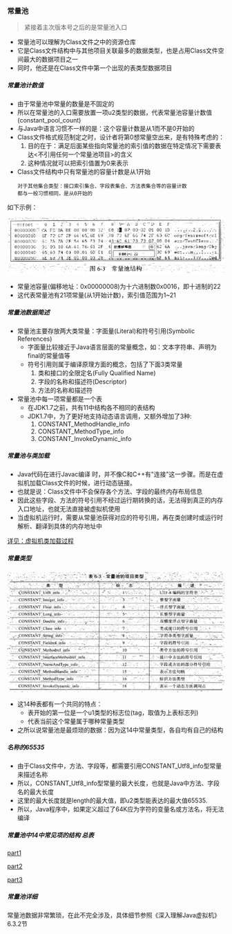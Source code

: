 ### 常量池

> 紧接着主次版本号之后的是常量池入口

* 常量池可以理解为Class文件之中的资源仓库
* 它是Class文件结构中与其他项目关联最多的数据类型，也是占用Class文件空间最大的数据项目之一
* 同时，他还是在Class文件中第一个出现的表类型数据项目


##### 常量池计数值

* 由于常量池中常量的数量是不固定的
* 所以在常量池的入口需要放置一项u2类型的数据，代表常量池容量计数值(constant_pool_count)
* 与Java中语言习惯不一样的是：这个容量计数是从1而不是0开始的
* Class文件格式规范制定之时，设计者将第0想常量空出来，是有特殊考虑的：
    1. 目的在于：满足后面某些指向常量池的索引值的数据在特定情况下需要表达<不引用任何一个常量池项目>的含义
    2. 这种情况就可以把索引值置为0来表示
* Class文件结构中只有常量池的容量计数是从1开始
    ```
    对于其他集合类型：接口索引集合、字段表集合、方法表集合等的容量计数
    都与一般习惯相同，是从0开始的
    ```

如下示例：

![常量池结构](img/ConstantPool.png)

* 常量池容量(偏移地址：0x00000008)为十六进制数0x0016，即十进制的22
* 这代表常量池有21项常量(从1开始计数)，索引值范围为1~21

##### 常量池数据简述

* 常量池主要存放两大类常量：字面量(Literal)和符号引用(Symbolic References)
    * 字面量比较接近于Java语言层面的常量概念，如：文本字符串、声明为final的常量值等
    * 符号引用则属于编译原理方面的概念，包括了下面3类常量
        1. 类和接口的全限定名(Fully Qualified Name)
        2. 字段的名称和描述符(Descriptor)
        3. 方法的名称和描述符
* 常量池中每一项常量都是一个表
    * 在JDK1.7之前，共有11中结构各不相同的表结构
    * JDK1.7中，为了更好地支持动态语言调用，又额外增加了3种:
        1. CONSTANT_MethodHandle_info
        2. CONSTANT_MethodType_info
        3. CONSTANT_InvokeDynamic_info

##### 常量池与类加载

* Java代码在进行Javac编译 时，并不像C和C++有"连接"这一步骤。而是在虚拟机加载Class文件的时候，进行动态链接。
* 也就是说：Class文件中不会保存各个方法、字段的最终内存布局信息
* 因此这些字段、方法的符号引用不经过运行期转换的话，无法得到真正的内存入口地址，也就无法直接被虚拟机使用
* 当虚拟机运行时，需要从常量池获得对应的符号引用，再在类创建时或运行时解析、翻译到具体的内存地址中

[详见：虚拟机类加载过程]()


##### 常量类型

![14种常量类型](img/ConstantPool_ConstantType.png)

* 这14种表都有一个共同的特点：
    * 表开始的第一位是一个u1类型的标志位(tag，取值为上表标志列)
    * 代表当前这个常量属于哪种常量类型
* 之所以说常量池是最烦琐的数据：因为这14中常量类型，各自均有自己的结构

##### 名称的65535

* 由于Class文件中，方法、字段等，都需要引用CONSTANT_Utf8_info型常量来描述名称
* 所以，CONSTANT_Utf8_info型常量的最大长度，也就是Java中方法、字段名的最大长度
* 这里的最大长度就是length的最大值，即u2类型能表达的最大值65535.
* 所以，Java程序中，如果定义超过了64K应为字符的变量名或方法名，将无法编译

##### 常量池中14中常见项的结构 总表

[part1](img/ConstantPool_ConstantType_Full_1.png)

[part2](img/ConstantPool_ConstantType_Full_2.png)

[part3](img/ConstantPool_ConstantType_Full_3.png)

##### 常量池详细

常量池数据非常繁琐，在此不完全涉及，具体细节参照《深入理解Java虚拟机》6.3.2节